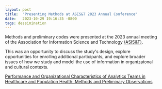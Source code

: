 ```yaml
---
layout: post
title:  "Presenting Methods at ASIS&T 2023 Annual Conference"
date:   2023-10-29 19:16:35 -0800
tags: dessimination
---
```


Methods and preliminary codes were presented at the 2023 annual meeting of the Association for Information Science and Technology [(ASIS&T)]. 

This was an opportunity to discuss the study's design, explore opportunities for enrolling additional participants, and explore broader issues of how we study and model the use of information in organizatonal and cultural contexts.

[Performance and Organizational Characteristics of Analytics Teams in Healthcare and Population Health: Methods and Preliminary Observations]


[Performance and Organizational Characteristics of Analytics Teams in Healthcare and Population Health: Methods and Preliminary Observations]: https://asistdl.onlinelibrary.wiley.com/doi/10.1002/pra2.891

[(ASIS&T)]: https://www.asist.org/am23/
